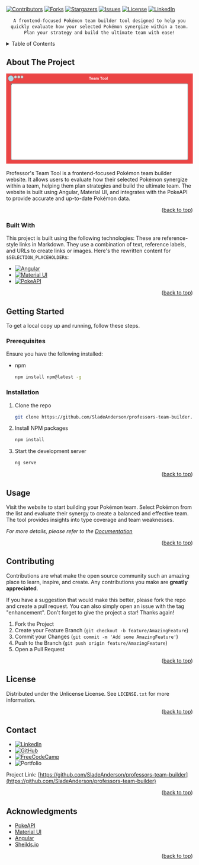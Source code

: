 <a id="readme-top"></a>

<!-- PROJECT SHIELDS -->

[![Contributors][contributors-shield]][contributors-url]
[![Forks][forks-shield]][forks-url]
[![Stargazers][stars-shield]][stars-url]
[![Issues][issues-shield]][issues-url]
[![License][license-shield]][license-url]
[![LinkedIn][linkedin-shield]][linkedin-url]



<!-- PROJECT LOGO -->
<div align="center">

    A frontend-focused Pokémon team builder tool designed to help you quickly evaluate how your selected Pokémon synergize within a team. Plan your strategy and build the ultimate team with ease!
                
    
</div>



<!-- TABLE OF CONTENTS -->
<details>
    <summary>Table of Contents</summary>
    <ol>
        <li>
            <a href="#about-the-project">About The Project</a>
            <ul>
                <li><a href="#built-with">Built With</a></li>
            </ul>
        </li>
        <li>
            <a href="#getting-started">Getting Started</a>
            <ul>
                <li><a href="#prerequisites">Prerequisites</a></li>
                <li><a href="#installation">Installation</a></li>
            </ul>
        </li>
        <li><a href="#usage">Usage</a></li>
        <li><a href="#roadmap">Roadmap</a></li>
        <li><a href="#contributing">Contributing</a></li>
        <li><a href="#license">License</a></li>
        <li><a href="#contact">Contact</a></li>
        <li><a href="#acknowledgments">Acknowledgments</a></li>
    </ol>
</details>



<!-- ABOUT THE PROJECT -->
## About The Project

[![Product Name Screen Shot][product-screenshot]](https://github.com/SladeAnderson/professors-team-builder/blob/sladeA/bugfixes/public/screenshots/websiteScreenshot%231.png)

Professor's Team Tool is a frontend-focused Pokémon team builder website. It allows users to evaluate how their selected Pokémon synergize within a team, helping them plan strategies and build the ultimate team. The website is built using Angular, Material UI, and integrates with the PokeAPI to provide accurate and up-to-date Pokémon data.

<p align="right">(<a href="#readme-top">back to top</a>)</p>



### Built With

This project is built using the following technologies:
These are reference-style links in Markdown. They use a combination of text, reference labels, and URLs to create links or images. Here's the rewritten content for `$SELECTION_PLACEHOLDER$`:

* [![Angular][Angular.io]][Angular-url]
* [![Material UI][mui-shield]][mui-url]
* [![PokeAPI][pokeapi-shield]][pokeapi-url]

<!-- Additional Reference Links -->

<p align="right">(<a href="#readme-top">back to top</a>)</p>



<!-- GETTING STARTED -->
## Getting Started

To get a local copy up and running, follow these steps.

### Prerequisites

Ensure you have the following installed:
* npm
    ```sh
    npm install npm@latest -g
    ```

### Installation

1. Clone the repo
     ```sh
     git clone https://github.com/SladeAnderson/professors-team-builder.git
     ```
2. Install NPM packages
     ```sh
     npm install
     ```
3. Start the development server
     ```sh
     ng serve
     ```

<p align="right">(<a href="#readme-top">back to top</a>)</p>



<!-- USAGE EXAMPLES -->
## Usage

Visit the website to start building your Pokémon team. Select Pokémon from the list and evaluate their synergy to create a balanced and effective team. The tool provides insights into type coverage and team weaknesses.

_For more details, please refer to the [Documentation](https://github.com/SladeAnderson/professors-team-builder/wiki)_

<p align="right">(<a href="#readme-top">back to top</a>)</p>



<!-- CONTRIBUTING -->
## Contributing

Contributions are what make the open source community such an amazing place to learn, inspire, and create. Any contributions you make are **greatly appreciated**.

If you have a suggestion that would make this better, please fork the repo and create a pull request. You can also simply open an issue with the tag "enhancement".
Don't forget to give the project a star! Thanks again!

1. Fork the Project
2. Create your Feature Branch (`git checkout -b feature/AmazingFeature`)
3. Commit your Changes (`git commit -m 'Add some AmazingFeature'`)
4. Push to the Branch (`git push origin feature/AmazingFeature`)
5. Open a Pull Request

<p align="right">(<a href="#readme-top">back to top</a>)</p>



<!-- LICENSE -->
## License

Distributed under the Unlicense License. See `LICENSE.txt` for more information.

<p align="right">(<a href="#readme-top">back to top</a>)</p>



<!-- CONTACT -->
## Contact 

- [![LinkedIn][linkedin-shield]][linkedin-url] 
- [![GitHub][github-shield]][github-url] 
- [![FreeCodeCamp][freecodecamp-shield]][freecodecamp-url] 
- ![Portfolio][portfolio-shield]  

Project Link: [https://github.com/SladeAnderson/professors-team-builder](https://github.com/SladeAnderson/professors-team-builder)

<p align="right">(<a href="#readme-top">back to top</a>)</p>



<!-- ACKNOWLEDGMENTS -->
## Acknowledgments

* [PokeAPI](https://pokeapi.co/)
* [Material UI](https://mui.com/)
* [Angular](https://angular.io/)
* [Sheilds.io](https://shields.io/)

<p align="right">(<a href="#readme-top">back to top</a>)</p>



<!-- MARKDOWN LINKS & IMAGES -->

<!-- Contributors -->
[contributors-shield]: https://img.shields.io/github/contributors/SladeAnderson/professors-team-builder.svg?style=for-the-badge
[contributors-url]: https://github.com/SladeAnderson/professors-team-builder/graphs/contributors

<!-- Forks -->
[forks-shield]: https://img.shields.io/github/forks/SladeAnderson/professors-team-builder.svg?style=for-the-badge
[forks-url]: https://github.com/SladeAnderson/professors-team-builder/network/members

<!-- Stars -->
[stars-shield]: https://img.shields.io/github/stars/SladeAnderson/professors-team-builder.svg?style=for-the-badge
[stars-url]: https://github.com/SladeAnderson/professors-team-builder/stargazers

<!-- Issues -->
[issues-shield]: https://img.shields.io/github/issues/SladeAnderson/professors-team-builder.svg?style=for-the-badge
[issues-url]: https://github.com/SladeAnderson/professors-team-builder/issues

<!-- License  -->
[license-shield]: https://img.shields.io/github/license/SladeAnderson/professors-team-builder.svg?style=for-the-badge
[license-url]: ./LICENSE.md

<!-- Linkedin -->
[linkedin-shield]: https://img.shields.io/badge/-LinkedIn-black.svg?style=for-the-badge&logo=linkedin&colorB=555
[linkedin-url]: https://www.linkedin.com/in/slade-anderson-b17826324

<!-- Product Screenshot -->
[product-screenshot]: ./public/screenshots/websiteScreenshot%231.png

<!-- Angular -->
[Angular.io]: https://img.shields.io/badge/Angular-DD0031?style=for-the-badge&logo=angular&logoColor=white
[Angular-url]: https://angular.io/

<!-- Mui -->
[mui-shield]: https://img.shields.io/badge/MUI-007FFF?style=for-the-badge&logo=mui&logoColor=white
[mui-url]: https://mui.com/

<!-- Pokeapi -->
[pokeapi-shield]: https://img.shields.io/badge/PokeAPI-FFCB05?style=for-the-badge&logo=pokemon&logoColor=white
[pokeapi-url]: https://pokeapi.co/

<!-- GitHub Badge -->
[github-shield]: https://img.shields.io/badge/GitHub-181717?style=for-the-badge&logo=github&logoColor=white
[github-url]: https://github.com/SladeAnderson

<!-- FreeCodeCamp Badge -->
[freecodecamp-shield]: https://img.shields.io/badge/FreeCodeCamp-0A0A23?style=for-the-badge&logo=freecodecamp&logoColor=white
[freecodecamp-url]: https://www.freecodecamp.org/Slade-Anderson

<!-- Portfolio -->
[portfolio-shield]: https://img.shields.io/badge/Portfolio-000000?style=for-the-badge&logo=About.me&logoColor=white